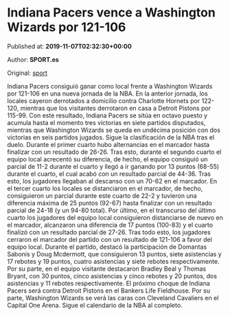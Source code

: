
# Indiana Pacers vence a Washington Wizards por 121-106

Published at: **2019-11-07T02:32:30+00:00**

Author: **SPORT.es**

Original: [sport](https://www.sport.es/es/noticias/nba/indiana-pacers-vence-a-washington-wizards-por-121-106-7717551)

Indiana Pacers consiguió ganar como local frente a Washington Wizards por 121-106 en una nueva jornada de la NBA. En la anterior jornada, los locales cayeron derrotados a domicilio contra Charlotte Hornets por 122-120, mientras que los visitantes derrotaron en casa a Detroit Pistons por 115-99. Con este resultado, Indiana Pacers se sitúa en octavo puesto y acumula hasta el momento tres victorias en siete partidos disputados, mientras que Washington Wizards se queda en undécima posición con dos victorias en seis partidos jugados. Sigue la clasificación de la NBA tras el duelo.
Durante el primer cuarto hubo alternancias en el marcador hasta finalizar con un resultado de 26-26. Tras esto, durante el segundo cuarto el equipo local acrecentó su diferencia, de hecho, el equipo consiguió un parcial de 11-2 durante el cuarto y llegó a ir ganando por 13 puntos (68-55) durante el cuarto, el cual acabó con un resultado parcial de 44-36. Tras esto, los jugadores llegaban al descanso con un 70-62 en el marcador.
En el tercer cuarto los locales se distanciaron en el marcador, de hecho, consiguieron un parcial durante este cuarto de 22-2 y tuvieron una diferencia máxima de 25 puntos (92-67) hasta finalizar con un resultado parcial de 24-18 (y un 94-80 total). Por último, en el transcurso del último cuarto los jugadores del equipo local consiguieron distanciarse de nuevo en el marcador, alcanzaron una diferencia de 17 puntos (100-83) y el cuarto finalizó con un resultado parcial de 27-26. Tras todo esto, los jugadores cerraron el marcador del partido con un resultado de 121-106 a favor del equipo local.
Durante el partido, destacó la participación de Domantas Sabonis y Doug Mcdermott, que consiguieron 13 puntos, siete asistencias y 17 rebotes y 19 puntos, cuatro asistencias y siete rebotes respectivamente. Por su parte, en el equipo visitante destacaron Bradley Beal y Thomas Bryant, con 30 puntos, cinco asistencias y cinco rebotes y 20 puntos, dos asistencias y 11 rebotes respectivamente.
El próximo choque de Indiana Pacers será contra Detroit Pistons en el Bankers Life Fieldhouse. Por su parte, Washington Wizards se verá las caras con Cleveland Cavaliers en el Capital One Arena. Sigue el calendario de la NBA al completo.
